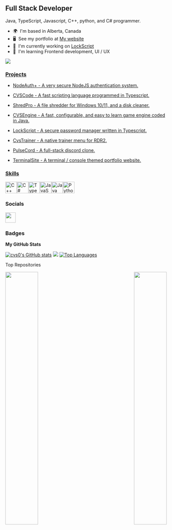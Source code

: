 Full Stack Developer
--------------  
Java, TypeScript, Javascript, C++, python, and C# programmer.

* 🌍  I'm based in Alberta, Canada
* 🖥️  See my portfolio at [My website](http://www.cvs0.xyz)
* 🚀  I'm currently working on [LockScript]([http://www.cvs0.xyz/projects/cvscode/](https://github.com/cvs0/LockScript/tree/main))
* 🧠  I'm learning Frontend development, UI / UX

<a href="https://www.github.com/cvs0" target="_blank" rel="noreferrer"><img src="https://img.shields.io/github/followers/cvs0?logo=github&style=for-the-badge&color=0891b2&labelColor=1c1917" />

### Projects

* NodeAuth+ - A very secure NodeJS authentication system.

* CVSCode - A fast scripting language programmed in Typescript.

* ShredPro - A file shredder for Windows 10/11, and a disk cleaner.

* CVSEngine - A fast, configurable, and easy to learn game engine coded in Java.

* LockScript - A secure password manager written in Typescript.

* CvsTrainer - A native trainer menu for RDR2.

* PulseCord - A full-stack discord clone.

* TerminalSite - A terminal / console themed portfolio website.

### Skills  

<p align="left"> <a href="https://docs.microsoft.com/en-us/cpp/?view=msvc-170" target="_blank" rel="noreferrer"><img src="https://raw.githubusercontent.com/danielcranney/readme-generator/main/public/icons/skills/cplusplus-colored.svg" width="36" height="36" alt="C++" /></a><a href="https://docs.microsoft.com/en-us/dotnet/csharp/" target="_blank" rel="noreferrer"><img src="https://raw.githubusercontent.com/danielcranney/readme-generator/main/public/icons/skills/csharp-colored.svg" width="36" height="36" alt="C#" /></a><a href="https://www.typescriptlang.org/" target="_blank" rel="noreferrer"><img src="https://raw.githubusercontent.com/danielcranney/readme-generator/main/public/icons/skills/typescript-colored.svg" width="36" height="36" alt="TypeScript" /></a><a href="https://developer.mozilla.org/en-US/docs/Web/JavaScript" target="_blank" rel="noreferrer"><img src="https://raw.githubusercontent.com/danielcranney/readme-generator/main/public/icons/skills/javascript-colored.svg" width="36" height="36" alt="JavaScript" /></a><a href="https://www.oracle.com/java/" target="_blank" rel="noreferrer"><img src="https://raw.githubusercontent.com/danielcranney/readme-generator/main/public/icons/skills/java-colored.svg" width="36" height="36" alt="Java" /></a><a href="https://www.python.org/" target="_blank" rel="noreferrer"><img src="https://raw.githubusercontent.com/danielcranney/readme-generator/main/public/icons/skills/python-colored.svg" width="36" height="36" alt="Python" /></a> </p> 
 
 ### Socials

 
<p align="left">
    <a href="https://www.github.com/cvs0" target="_blank" rel="noreferrer">
        <picture>
            <source media="(prefers-color-scheme: dark)" srcset="https://raw.githubusercontent.com/danielcranney/readme-generator/main/public/icons/socials/github-dark.svg" />
            <source media="(prefers-color-scheme: light)" srcset="https://raw.githubusercontent.com/danielcranney/readme-generator/main/public/icons/socials/github.svg" /> <img src="https://raw.githubusercontent.com/danielcranney/readme-generator/main/public/icons/socials/github.svg" width="32" height="32" /> </picture>
    </a>
</p>
 
 ### Badges

<b>My GitHub Stats</b>

<a href="http://www.github.com/cvs0"><img src="https://github-readme-stats.vercel.app/api?username=cvs0&show_icons=true&hide=&count_private=true&title_color=0891b2&text_color=ffffff&icon_color=0891b2&bg_color=1c1917&hide_border=true&show_icons=true" alt="cvs0's GitHub stats" /></a>
<a href="http://www.github.com/cvs0"><img src="https://github-readme-streak-stats.herokuapp.com/?user=cvs0&stroke=ffffff&background=1c1917&ring=0891b2&fire=0891b2&currStreakNum=ffffff&currStreakLabel=0891b2&sideNums=ffffff&sideLabels=ffffff&dates=ffffff&hide_border=true" /></a>
<a href="https://github.com/cvs0" align="left"><img src="https://github-readme-stats.vercel.app/api/top-langs/?username=cvs0&langs_count=10&title_color=0891b2&text_color=ffffff&icon_color=0891b2&bg_color=1c1917&hide_border=true&locale=en&custom_title=Top%20%Languages" alt="Top Languages" /></a>

Top Repositories

<div width="100%" align="center">
    <a href="https://github.com/cvs0/CVSCode" align="left"><img align="left" width="45%" src="https://github-readme-stats.vercel.app/api/pin/?username=cvs0&repo=CVSCode&title_color=0891b2&text_color=ffffff&icon_color=0891b2&bg_color=1c1917&hide_border=true&locale=en" /></a>
    <a href="https://github.com/cvs0/cvsEngine" align="right"><img align="right" width="45%" src="https://github-readme-stats.vercel.app/api/pin/?username=cvs0&repo=cvsEngine&title_color=0891b2&text_color=ffffff&icon_color=0891b2&bg_color=1c1917&hide_border=true&locale=en" /></a>
</div><br /><br /><br /><br /><br /><br /><br />
